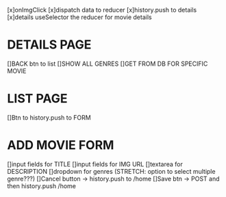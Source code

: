 [x]onImgClick
    [x]dispatch data to reducer
    [x]history.push to details
    [x]details useSelector the reducer for movie details

# DETAILS PAGE
[]BACK btn to list
[]SHOW ALL GENRES
    []GET FROM DB FOR SPECIFIC MOVIE

# LIST PAGE
[]Btn to history.push to FORM

# ADD MOVIE FORM
[]input fields for TITLE
[]input fields for IMG URL
[]textarea for DESCRIPTION
[]dropdown for genres (STRETCH: option to select multiple genre???)
[]Cancel button -> history.push to /home
[]Save btn -> POST and then history.push /home